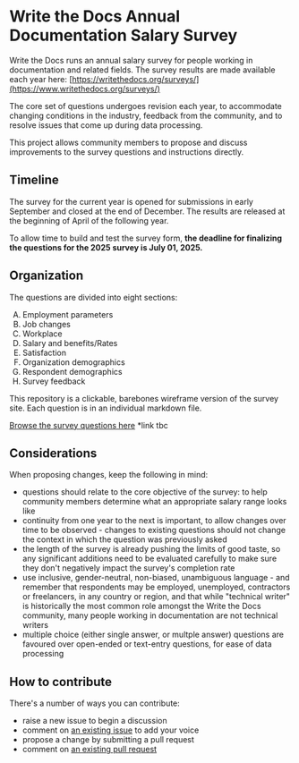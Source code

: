 # Write the Docs Annual Documentation Salary Survey 

Write the Docs runs an annual salary survey for people working in documentation and related fields. The survey results are made available each year here: [https://writethedocs.org/surveys/](https://www.writethedocs.org/surveys/)

The core set of questions undergoes revision each year, to accommodate changing conditions in the industry, feedback from the community, and to resolve issues that come up during data processing. 

This project allows community members to propose and discuss improvements to the survey questions and instructions directly.

## Timeline

The survey for the current year is opened for submissions in early September and closed at the end of December. The results are released at the beginning of April of the following year. 

To allow time to build and test the survey form, **the deadline for finalizing the questions for the 2025 survey is July 01, 2025.**

## Organization

The questions are divided into eight sections:

<ol type="A">
  <li>Employment parameters</li>
  <li>Job changes</li>
  <li>Workplace</li>
  <li>Salary and benefits/Rates</li>
  <li>Satisfaction</li>
  <li>Organization demographics</li>
  <li>Respondent demographics</li>
  <li>Survey feedback</li>
</ol>

This repository is a clickable, barebones wireframe version of the survey site. Each question is in an individual markdown file.

[Browse the survey questions here]() *link tbc

## Considerations

When proposing changes, keep the following in mind:

- questions should relate to the core objective of the survey: to help community members determine what an appropriate salary range looks like 
- continuity from one year to the next is important, to allow changes over time to be observed - changes to existing questions should not change the context in which the question was previously asked
- the length of the survey is already pushing the limits of good taste, so any significant additions need to be evaluated carefully to make sure they don't negatively impact the survey's completion rate
- use inclusive, gender-neutral, non-biased, unambiguous language - and remember that respondents may be employed, unemployed, contractors or freelancers, in any country or region, and that while "technical writer" is historically the most common role amongst the Write the Docs community, many people working in documentation are not technical writers 
- multiple choice (either single answer, or multple answer) questions are favoured over open-ended or text-entry questions, for ease of data processing

## How to contribute

There's a number of ways you can contribute:

- raise a new issue to begin a discussion
- comment on [an existing issue](https://github.com/writethedocs/salary-survey/issues) to add your voice
- propose a change by submitting a pull request
- comment on [an existing pull request](https://github.com/writethedocs/salary-survey/pulls)
